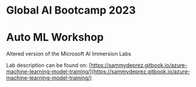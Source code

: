 # Global AI Bootcamp 2023
# Auto ML Workshop

Altered version of the Microsoft AI Immersion Labs

Lab description can be found on:
[https://sammydeprez.gitbook.io/azure-machine-learning-model-training/](https://sammydeprez.gitbook.io/azure-machine-learning-model-training/)